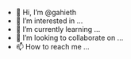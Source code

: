 - 👋 Hi, I’m @gahieth
- 👀 I’m interested in ...
- 🌱 I’m currently learning ...
- 💞️ I’m looking to collaborate on ...
- 📫 How to reach me ...

<!---
gahieth/gahieth is a ✨ special ✨ repository because its `README.md` (this file) appears on your GitHub profile.
You can click the Preview link to take a look at your changes.
--->
